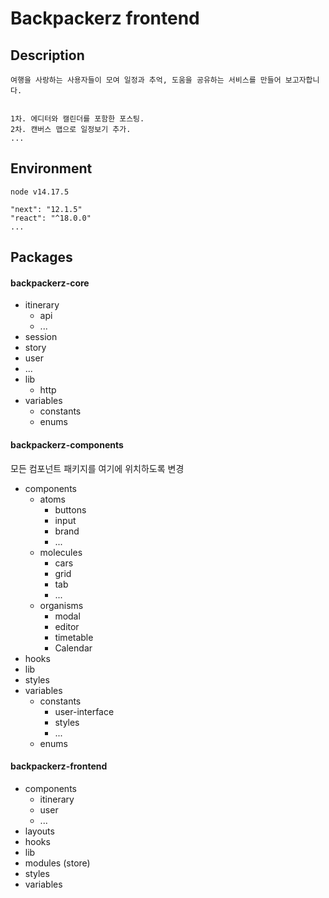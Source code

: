 # Backpackerz frontend

## Description

    여행을 사랑하는 사용자들이 모여 일정과 추억, 도움을 공유하는 서비스를 만들어 보고자합니다.


    1차. 에디터와 캘린더를 포함한 포스팅.
    2차. 캔버스 맵으로 일정보기 추가.
    ...

## Environment

    node v14.17.5

    "next": "12.1.5"
    "react": "^18.0.0"
    ...

## Packages

#### backpackerz-core

-   itinerary
    -   api
    -   ...
-   session
-   story
-   user
-   ...
-   lib
    -   http
-   variables
    -   constants
    -   enums

#### backpackerz-components

모든 컴포넌트 패키지를 여기에 위치하도록 변경

-   components
    -   atoms
        -   buttons
        -   input
        -   brand
        -   ...
    -   molecules
        -   cars
        -   grid
        -   tab
        -   ...
    -   organisms
        -   modal
        -   editor
        -   timetable
        -   Calendar
-   hooks
-   lib
-   styles
-   variables
    -   constants
        -   user-interface
        -   styles
        -   ...
    -   enums

#### backpackerz-frontend

-   components
    -   itinerary
    -   user
    -   ...
-   layouts
-   hooks
-   lib
-   modules (store)
-   styles
-   variables
